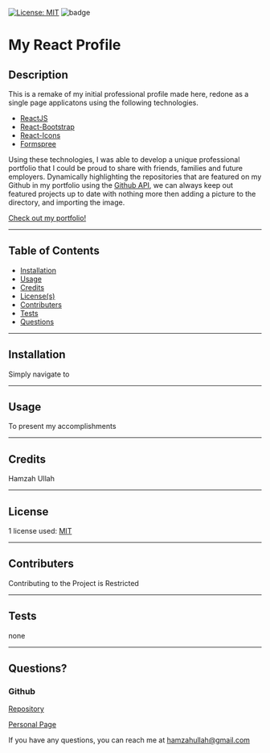 
  [![License: MIT](https://img.shields.io/badge/License-MIT-yellow.svg)](https://choosealicense.com/licenses/mit/) ![badge](https://img.shields.io/github/languages/top/brobro10000/professional-react-profile)
  # My React Profile 
  ## **Description**
  This is a remake of my initial professional profile made here, redone as a single page applicatons using the following technologies.
  * [ReactJS](https://reactjs.org/) 
  * [React-Bootstrap](https://react-bootstrap.github.io/)
  * [React-Icons](https://react-icons.github.io/react-icons/)
  * [Formspree](https://formspree.io/)
  
  Using these technologies, I was able to develop a unique professional portfolio that I could be proud to share with friends, families and future employers. Dynamically highlighting the repositories that are featured on my Github in my portfolio using the [Github API](https://docs.github.com/en/rest), we can always keep out featured projects up to date with nothing more then adding a picture to the directory, and importing the image. 

  [Check out my portfolio!](brob)

  ---

  ## **Table of Contents**
  * [Installation](#installation)
  * [Usage](#usage)
  * [Credits](#credits)
  * [License(s)](#license)
  * [Contributers](#contributers)
  * [Tests](#tests)
  * [Questions](#questions)
   
  ---

  ## **Installation**
  Simply navigate to

  ---

  ## **Usage**
  To present my accomplishments

  ---

  ## **Credits**
  Hamzah Ullah

  ---

  ## **License**
  1 license used:
 [MIT](https://choosealicense.com/licenses/mit/)
 

  ---

  ## **Contributers**
   Contributing to the Project is Restricted 

  ---

  ## **Tests**
  none

  ---

  ## **Questions?**

  ### **Github**
  [Repository](https://github.com/brobro10000)

  [Personal Page](https://brobro10000.github.io)

  If you have any questions, you can reach me at <hamzahullah@gmail.com>
